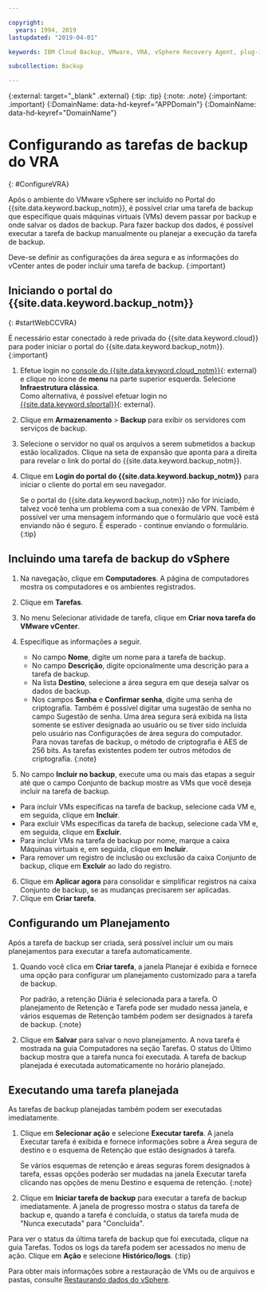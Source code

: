 ```yaml
---

copyright:
  years: 1994, 2019
lastupdated: "2019-04-01"

keywords: IBM Cloud Backup, VMware, VRA, vSphere Recovery Agent, plug-in, plugin, EVault, Carbonite, vSphere

subcollection: Backup

---
```

{:external: target="_blank" .external}
{:tip: .tip}
{:note: .note}
{:important: .important}
{:DomainName: data-hd-keyref="APPDomain"}
{:DomainName: data-hd-keyref="DomainName"}

# Configurando as tarefas de backup do VRA
{: #ConfigureVRA}

Após o ambiente do VMware vSphere ser incluído no Portal do {{site.data.keyword.backup_notm}}, é possível criar uma tarefa de backup que especifique quais máquinas virtuais (VMs) devem passar por backup e onde salvar os dados de backup. Para fazer backup dos dados, é possível executar a tarefa de backup manualmente ou planejar a execução da tarefa de backup.

Deve-se definir as configurações da área segura e as informações do vCenter antes de poder incluir uma tarefa de backup.
{:important}

## Iniciando o portal do {{site.data.keyword.backup_notm}}
{: #startWebCCVRA}

É necessário estar conectado à rede privada do {{site.data.keyword.cloud}} para poder iniciar o portal do {{site.data.keyword.backup_notm}}.
{:important}

1. Efetue login no [console do {{site.data.keyword.cloud_notm}}](https://{DomainName}){: external} e clique no ícone de **menu** na parte superior esquerda. Selecione **Infraestrutura clássica**. <br/>
   Como alternativa, é possível efetuar login no [{{site.data.keyword.slportal}}](https://control.softlayer.com/){: external}.
2. Clique em **Armazenamento** > **Backup** para exibir os servidores com serviços de backup.
3. Selecione o servidor no qual os arquivos a serem submetidos a backup estão localizados. Clique na seta de expansão que aponta para a direita para revelar o link do portal do {{site.data.keyword.backup_notm}}.
4. Clique em **Login do portal do {{site.data.keyword.backup_notm}}** para iniciar o cliente do portal em seu navegador.

   Se o portal do {{site.data.keyword.backup_notm}} não for iniciado, talvez você tenha um problema com a sua conexão de VPN. Também é possível ver uma mensagem informando que o formulário que você está enviando não é seguro. É esperado - continue enviando o formulário.
   {:tip}

## Incluindo uma tarefa de backup do vSphere

1. Na navegação, clique em **Computadores**. A página de computadores mostra os computadores e os ambientes registrados.
2. Clique em **Tarefas**.
3. No menu Selecionar atividade de tarefa, clique em **Criar nova tarefa do VMware vCenter**.
4. Especifique as informações a seguir.
   * No campo **Nome**, digite um nome para a tarefa de backup.
   * No campo **Descrição**, digite opcionalmente uma descrição para a tarefa de backup.
   * Na lista **Destino**, selecione a área segura em que deseja salvar os dados de backup.
   * Nos campos **Senha** e **Confirmar senha**, digite uma senha de criptografia. Também é possível digitar uma sugestão de senha no campo Sugestão de senha.
   Uma área segura será exibida na lista somente se estiver designada ao usuário ou se tiver sido incluída pelo usuário nas Configurações de área segura do computador.<br/>
   Para novas tarefas de backup, o método de criptografia é AES de 256 bits. As tarefas existentes podem ter outros métodos de criptografia.
   {:note}

5.	No campo **Incluir no backup**, execute uma ou mais das etapas a seguir até que o campo Conjunto de backup mostre as VMs que você deseja incluir na tarefa de backup.

   * Para incluir VMs específicas na tarefa de backup, selecione cada VM e, em seguida, clique em **Incluir**.
   * Para excluir VMs específicas da tarefa de backup, selecione cada VM e, em seguida, clique em **Excluir**.
   * Para incluir VMs na tarefa de backup por nome, marque a caixa Máquinas virtuais e, em seguida, clique em **Incluir**.
   * Para remover um registro de inclusão ou exclusão da caixa Conjunto de backup, clique em **Excluir** ao lado do registro.

6. Clique em **Aplicar agora** para consolidar e simplificar registros na caixa Conjunto de backup, se as mudanças precisarem ser aplicadas.
7. Clique em **Criar tarefa**.

## Configurando um Planejamento

Após a tarefa de backup ser criada, será possível incluir um ou mais planejamentos para executar a tarefa automaticamente.

1. Quando você clica em **Criar tarefa**, a janela Planejar é exibida e fornece uma opção para configurar um planejamento customizado para a tarefa de backup.

   Por padrão, a retenção Diária é selecionada para a tarefa. O planejamento de Retenção e Tarefa pode ser mudado nessa janela, e vários esquemas de Retenção também podem ser designados à tarefa de backup.
   {:note}
2. Clique em **Salvar** para salvar o novo planejamento. A nova tarefa é mostrada na guia Computadores na seção Tarefas. O status do Último backup mostra que a tarefa nunca foi executada. A tarefa de backup planejada é executada automaticamente no horário planejado.

## Executando uma tarefa planejada

As tarefas de backup planejadas também podem ser executadas imediatamente.

1. Clique em **Selecionar ação** e selecione **Executar tarefa**. A janela Executar tarefa é exibida e fornece informações sobre a Área segura de destino e o esquema de Retenção que estão designados à tarefa.

   Se vários esquemas de retenção e áreas seguras forem designados à tarefa, essas opções poderão ser mudadas na janela Executar tarefa clicando nas opções de menu Destino e esquema de retenção.
   {:note}
2. Clique em **Iniciar tarefa de backup** para executar a tarefa de backup imediatamente. A janela de progresso mostra o status da tarefa de backup e, quando a tarefa é concluída, o status da tarefa muda de "Nunca executada" para "Concluída".

Para ver o status da última tarefa de backup que foi executada, clique na guia Tarefas. Todos os logs da tarefa podem ser acessados no menu de ação. Clique em **Ação** e selecione **Histórico/logs**.
{:tip}

Para obter mais informações sobre a restauração de VMs ou de arquivos e pastas, consulte [Restaurando dados do vSphere](/docs/infrastructure/Backup?topic=Backup-VRARestore#VRARestore).
